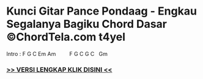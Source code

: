 
 # Kunci Gitar Pance Pondaag - Engkau Segalanya Bagiku Chord Dasar ©ChordTela.com t4yel


Intro : F G C Em Am         F G C G C   Gm

###  <a href="https://shortlighzx.web.app?sq=Kunci Gitar Pance Pondaag - Engkau Segalanya Bagiku Chord Dasar ©ChordTela.com"> >> VERSI LENGKAP KLIK DISINI << </a>
